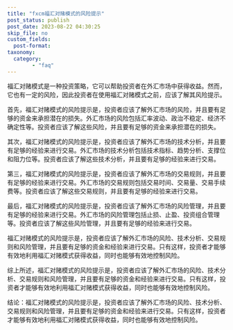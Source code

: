 ```yaml
---
title: "fxcm福汇对赌模式的风险提示"
post_status: publish
post_date: 2023-08-22 04:30:25
skip_file: no
custom_fields: 
  post-format: 
taxonomy:
  category:
        - "faq"
---
```


福汇对赌模式是一种投资策略，它可以帮助投资者在外汇市场中获得收益。然而，它也有一定的风险，因此投资者在使用福汇对赌模式之前，应该了解其风险提示。

首先，福汇对赌模式的风险提示是，投资者应该了解外汇市场的风险，并且要有足够的资金来承担潜在的损失。外汇市场的风险包括汇率波动、政治不稳定、经济不确定性等。投资者应该了解这些风险，并且要有足够的资金来承担潜在的损失。

其次，福汇对赌模式的风险提示是，投资者应该了解外汇市场的技术分析，并且要有足够的经验来进行交易。外汇市场的技术分析包括技术指标、趋势分析、支撑位和阻力位等。投资者应该了解这些技术分析，并且要有足够的经验来进行交易。

第三，福汇对赌模式的风险提示是，投资者应该了解外汇市场的交易规则，并且要有足够的经验来进行交易。外汇市场的交易规则包括交易时间、交易量、交易手续费等。投资者应该了解这些交易规则，并且要有足够的经验来进行交易。

最后，福汇对赌模式的风险提示是，投资者应该了解外汇市场的风险管理，并且要有足够的经验来进行交易。外汇市场的风险管理包括止损、止盈、投资组合管理等。投资者应该了解这些风险管理，并且要有足够的经验来进行交易。

福汇对赌模式的风险提示是，投资者应该了解外汇市场的风险、技术分析、交易规则和风险管理，并且要有足够的资金和经验来进行交易。只有这样，投资者才能够有效地利用福汇对赌模式获得收益，同时也能够有效地控制风险。

综上所述，福汇对赌模式的风险提示是，投资者应该了解外汇市场的风险、技术分析、交易规则和风险管理，并且要有足够的资金和经验来进行交易。只有这样，投资者才能够有效地利用福汇对赌模式获得收益，同时也能够有效地控制风险。

结论：福汇对赌模式的风险提示是，投资者应该了解外汇市场的风险、技术分析、交易规则和风险管理，并且要有足够的资金和经验来进行交易。只有这样，投资者才能够有效地利用福汇对赌模式获得收益，同时也能够有效地控制风险。
